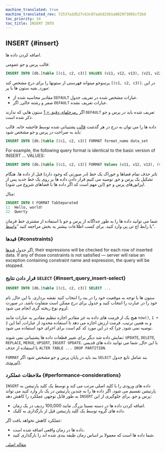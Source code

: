 ```yaml
---
machine_translated: true
machine_translated_rev: 72537a2d527c63c07aa5d2361a8829f3895cf2bd
toc_priority: 34
toc_title: INSERT INTO
---
```


## INSERT {#insert}

اضافه کردن داده ها.

قالب پرس و جو عمومی:

``` sql
INSERT INTO [db.]table [(c1, c2, c3)] VALUES (v11, v12, v13), (v21, v22, v23), ...
```

پرسوجو میتواند فهرستی از ستونها را برای درج مشخص کند `[(c1, c2, c3)]`. در این مورد, بقیه ستون ها با پر:

-   مقادیر محاسبه شده از `DEFAULT` عبارات مشخص شده در تعریف جدول.
-   صفر و رشته خالی, اگر `DEFAULT` عبارات تعریف نشده.

اگر [\_مرحلهای دقیق = 1](../../operations/settings/settings.md) ستون هایی که ندارند `DEFAULT` تعریف شده باید در پرس و جو ذکر شده است.

داده ها را می توان به درج در هر گذشت [قالب](../../interfaces/formats.md#formats) پشتیبانی شده توسط فاحشه خانه. قالب باید به صراحت در پرس و جو مشخص شود:

``` sql
INSERT INTO [db.]table [(c1, c2, c3)] FORMAT format_name data_set
```

For example, the following query format is identical to the basic version of INSERT … VALUES:

``` sql
INSERT INTO [db.]table [(c1, c2, c3)] FORMAT Values (v11, v12, v13), (v21, v22, v23), ...
```

تاتر حذف تمام فضاها و خوراک یک خط (در صورتی که وجود دارد) قبل از داده ها. هنگام تشکیل یک پرس و جو, توصیه می کنیم قرار دادن داده ها بر روی یک خط جدید پس از اپراتورهای پرس و جو (این مهم است که اگر داده ها با فضاهای شروع می شود).

مثال:

``` sql
INSERT INTO t FORMAT TabSeparated
11  Hello, world!
22  Qwerty
```

شما می توانید داده ها را به طور جداگانه از پرس و جو با استفاده از مشتری خط فرمان یا رابط اچ تی پی وارد کنید. برای کسب اطلاعات بیشتر به بخش مراجعه کنید “[واسط](../../interfaces/index.md#interfaces)”.

### قیدها {#constraints}

اگر جدول [قیدها](create.md#constraints), their expressions will be checked for each row of inserted data. If any of those constraints is not satisfied — server will raise an exception containing constraint name and expression, the query will be stopped.

### قرار دادن نتایج `SELECT` {#insert_query_insert-select}

``` sql
INSERT INTO [db.]table [(c1, c2, c3)] SELECT ...
```

ستون ها با توجه به موقعیت خود را در بند را انتخاب کنید نقشه برداری. با این حال, نام خود را در عبارت را انتخاب کنید و جدول برای درج ممکن است متفاوت باشد. در صورت لزوم نوع ریخته گری انجام می شود.

هیچ یک از فرمت های داده به جز مقادیر اجازه تنظیم مقادیر به عبارات مانند `now()`, `1 + 2` و به همین ترتیب. فرمت ارزش اجازه می دهد تا استفاده محدود از عبارات, اما این توصیه نمی شود, چرا که در این مورد کد کم است برای اجرای خود استفاده می شود.

نمایش داده شد دیگر برای تغییر قطعات داده ها پشتیبانی نمی شوند: `UPDATE`, `DELETE`, `REPLACE`, `MERGE`, `UPSERT`, `INSERT UPDATE`.
با این حال, شما می توانید داده های قدیمی با استفاده از حذف `ALTER TABLE ... DROP PARTITION`.

`FORMAT` بند باید در پایان پرس و جو مشخص شود اگر `SELECT` بند شامل تابع جدول [ورودی()](../table-functions/input.md).

### ملاحظات عملکرد {#performance-considerations}

`INSERT` داده های ورودی را با کلید اصلی مرتب می کند و توسط یک کلید پارتیشن به پارتیشن تقسیم می شود. اگر داده ها را به چندین پارتیشن در یک بار وارد کنید می تواند به طور قابل توجهی عملکرد را کاهش دهد `INSERT` پرس و جو. برای جلوگیری از این:

-   اضافه کردن داده ها در دسته نسبتا بزرگ, مانند 100,000 ردیف در یک زمان.
-   داده های گروه توسط یک کلید پارتیشن قبل از بارگذاری به کلیک.

عملکرد کاهش نخواهد یافت اگر:

-   داده ها در زمان واقعی اضافه شده است.
-   شما داده ها است که معمولا بر اساس زمان طبقه بندی شده اند را بارگذاری کنید.

[مقاله اصلی](https://clickhouse.tech/docs/en/query_language/insert_into/) <!--hide-->
